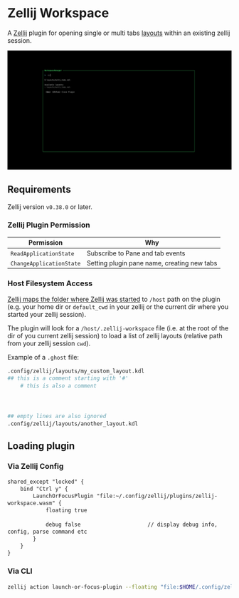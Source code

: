 # Zellij Workspace 

A [Zellij](https://zellij.dev) plugin for opening single or multi tabs [layouts](https://zellij.dev/documentation/layouts) within an existing zellij session. 

![Demo](./img/zellij-workspace.png)


## Requirements

Zellij version `v0.38.0` or later.

### Zellij Plugin Permission 

| Permission               | Why                                         |
| -------------------------|---------------------------------------------|
| `ReadApplicationState`   | Subscribe to Pane and tab events            |
| `ChangeApplicationState` | Setting plugin pane name, creating new tabs |

### Host Filesystem Access

[Zellij maps the folder where Zellij was started](https://zellij.dev/documentation/plugin-api-file-system) to `/host` path on the plugin (e.g. your home dir or `default_cwd` in your zellij or the current dir where you started your zellij session).

The plugin will look for a `/host/.zellij-workspace` file (i.e. at the root of the dir of you current zellij session) to load a list of zellij layouts (relative path from your zellij session `cwd`).

Example of a `.ghost` file:
```bash
.config/zellij/layouts/my_custom_layout.kdl
## this is a comment starting with '#'
	# this is also a comment



## empty lines are also ignored
.config/zellij/layouts/another_layout.kdl
```

## Loading plugin 

### Via Zellij Config

```kdl
shared_except "locked" {
    bind "Ctrl y" {
        LaunchOrFocusPlugin "file:~/.config/zellij/plugins/zellij-workspace.wasm" {
            floating true

            debug false                     // display debug info, config, parse command etc
        }
    }
}
```

### Via CLI

```bash
zellij action launch-or-focus-plugin --floating "file:$HOME/.config/zellij/plugins/zellij-workspace.wasm"
```




